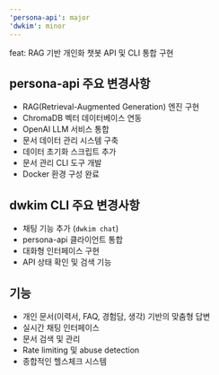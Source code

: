 ```yaml
---
'persona-api': major
'dwkim': minor
---
```


feat: RAG 기반 개인화 챗봇 API 및 CLI 통합 구현

## persona-api 주요 변경사항
- RAG(Retrieval-Augmented Generation) 엔진 구현
- ChromaDB 벡터 데이터베이스 연동
- OpenAI LLM 서비스 통합
- 문서 데이터 관리 시스템 구축
- 데이터 초기화 스크립트 추가
- 문서 관리 CLI 도구 개발
- Docker 환경 구성 완료

## dwkim CLI 주요 변경사항  
- 채팅 기능 추가 (`dwkim chat`)
- persona-api 클라이언트 통합
- 대화형 인터페이스 구현
- API 상태 확인 및 검색 기능

## 기능
- 개인 문서(이력서, FAQ, 경험담, 생각) 기반의 맞춤형 답변
- 실시간 채팅 인터페이스
- 문서 검색 및 관리
- Rate limiting 및 abuse detection
- 종합적인 헬스체크 시스템